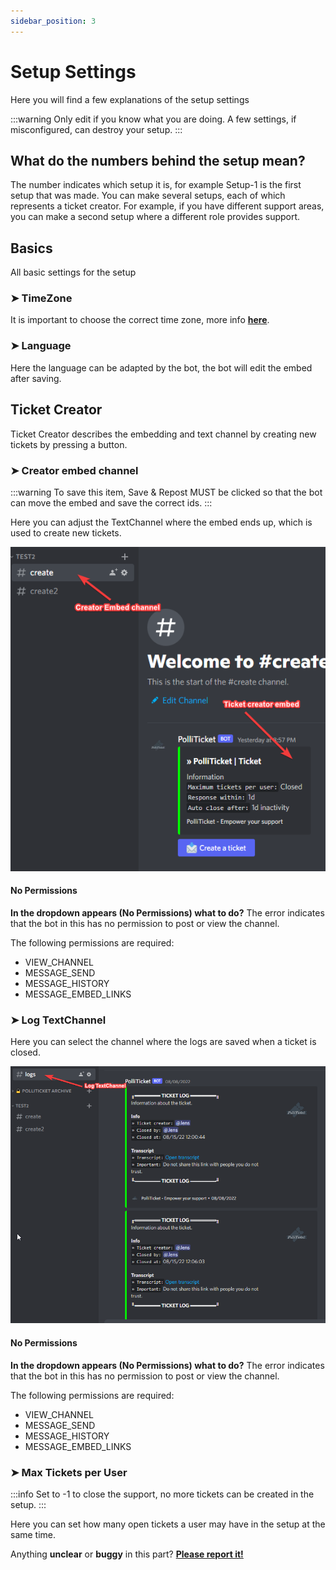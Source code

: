 ```yaml
---
sidebar_position: 3
---
```


# Setup Settings

Here you will find a few explanations of the setup settings

:::warning
Only edit if you know what you are doing. A few settings, if misconfigured, can destroy your setup.
:::

## What do the numbers behind the setup mean?

The number indicates which setup it is, for example Setup-1 is the first setup that was made.
You can make several setups, each of which represents a ticket creator.
For example, if you have different support areas, you can make a second setup where a different role provides support.

## Basics
All basic settings for the setup

### ➤ TimeZone
It is important to choose the correct time zone, more info **[here](https://docs.polliticket.eu/getting-started/setup#timezone)**.

### ➤ Language
Here the language can be adapted by the bot, the bot will edit the embed after saving.

## Ticket Creator
Ticket Creator describes the embedding and text channel by creating new tickets by pressing a button.

### ➤ Creator embed channel
:::warning
To save this item, Save & Repost MUST be clicked so that the bot can move the embed and save the correct ids.
:::

Here you can adjust the TextChannel where the embed ends up, which is used to create new tickets.

![Log-Embed](./img\creator-embed-channel.png)

#### No Permissions

**In the dropdown appears (No Permissions) what to do?**
The error indicates that the bot in this has no permission to post or view the channel.

The following permissions are required:
- VIEW_CHANNEL
- MESSAGE_SEND
- MESSAGE_HISTORY
- MESSAGE_EMBED_LINKS

### ➤ Log TextChannel
Here you can select the channel where the logs are saved when a ticket is closed.

![Log-Embed](./img\log-textchannel.png)

#### No Permissions

**In the dropdown appears (No Permissions) what to do?**
The error indicates that the bot in this has no permission to post or view the channel.

The following permissions are required:
- VIEW_CHANNEL
- MESSAGE_SEND
- MESSAGE_HISTORY
- MESSAGE_EMBED_LINKS

### ➤ Max Tickets per User
:::info
Set to -1 to close the support, no more tickets can be created in the setup.
:::

Here you can set how many open tickets a user may have in the setup at the same time.


Anything **unclear** or **buggy** in this part? **[Please report it!](https://github.com/xiLight/PolliTicketDocs/issues/new/choose)**
